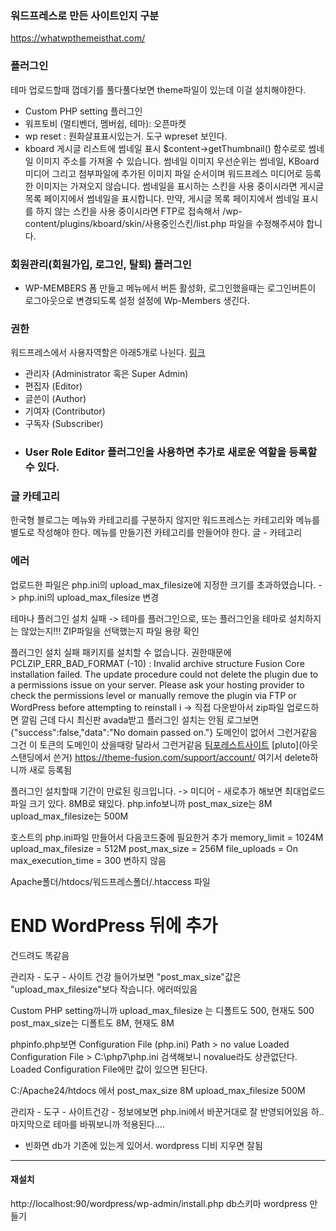 ### 워드프레스로 만든 사이트인지 구분
https://whatwpthemeisthat.com/


### 플러그인
테마 업로드할때 껍데기를 풀다풀다보면 theme파일이 있는데 이걸 설치해야한다.
- Custom PHP setting 플러그인
- 워프토비 (멀티벤더, 멤버쉽, 테마): 오픈마켓
- wp reset : 원화살표표시있는거. 도구 wpreset 보인다.
- kboard
게시글 리스트에 썸네일 표시
$content->getThumbnail() 함수로로 썸네일 이미지 주소를 가져올 수 있습니다.
썸네일 이미지 우선순위는 썸네일, KBoard 미디어 그리고 첨부파일에 추가된 이미지 파일 순서이며
워드프레스 미디어로 등록한 이미지는 가져오지 않습니다.
썸네일을 표시하는 스킨을 사용 중이시라면 게시글 목록 페이지에서 썸네일을 표시합니다.
만약, 게시글 목록 페이지에서 썸네일 표시를 하지 않는 스킨을 사용 중이시라면
FTP로 접속해서 /wp-content/plugins/kboard/skin/사용중인스킨/list.php 파일을 수정해주셔야 합니다.


### 회원관리(회원가입, 로그인, 탈퇴) 플러그인
- WP-MEMBERS
    폼 만들고
    메뉴에서 버튼 활성화, 로그인했을때는 로그인버튼이 로그아웃으로 변경되도록 설정
    설정에 Wp-Members 생긴다.

### 권한
워드프레스에서 사용자역할은 아래5개로 나뉜다. [링크](https://wordpress.org/support/article/roles-and-capabilities/)
- 관리자 (Administrator 혹은 Super Admin)
- 편집자 (Editor)
- 글쓴이 (Author)
- 기여자 (Contributor)
- 구독자 (Subscriber)
- ### User Role Editor 플러그인을 사용하면 추가로 새로운 역할을 등록할 수 있다.


### 글 카테고리
한국형 블로그는 메뉴와 카테고리를 구분하지 않지만 워드프레스는 카테고리와 메뉴를 별도로 작성해야 한다.
메뉴를 만들기전 카테고리를 만들어야 한다.
글 - 카테고리



### 에러 
업로드한 파일은 php.ini의 upload_max_filesize에 지정한 크기를 초과하였습니다.
-> php.ini의 upload_max_filesize 변경

테마나 플러그인 설치 실패
-> 테마를 플러그인으로, 또는 플러그인을 테마로 설치하지는 않았는지!!!
ZIP파일을 선택했는지
파일 용량 확인

플러그인 설치 실패
패키지를 설치할 수 없습니다. 권한때문에 PCLZIP_ERR_BAD_FORMAT (-10) : Invalid archive structure
Fusion Core installation failed. The update procedure could not delete the plugin due to a permissions issue on your server. Please ask your hosting provider to check the permissions level or manually remove the plugin via FTP or WordPress before attempting to reinstall i
-> 직접 다운받아서 zip파일 업로드하면 깔림
근데 다시 최신판 avada받고 플러그인 설치는 안됨
로그보면 {"success":false,"data":"No domain passed on."}
도메인이 없어서 그런거같음
그건 이 토큰의 도메인이 샀을때랑 달라서 그런거같음
[팀포레스트사이트](https://themeforest.net/?gclid=Cj0KCQjw4PKTBhD8ARIsAHChzRKGT4y0ApoyHL3ZruxeeX3kBNycdCr6DeRSbS3CcdXhr9uZFcQnXIsaAhBMEALw_wcB)
[pluto](아웃스탠딩에서 쓴거)
https://theme-fusion.com/support/account/  여기서 delete하니까 새로 등록됨

플러그인 설치할때 기간이 만료된 링크입니다.
-> 미디어 - 새로추가 해보면 최대업로드 파일 크기 있다. 8MB로 돼있다.
php.info보니까
post_max_size는 8M
upload_max_filesize는 500M

호스트의 php.ini파일 만들어서 다음코드중에 필요한거 추가
memory_limit = 1024M
upload_max_filesize = 512M
post_max_size = 256M
file_uploads = On
max_execution_time = 300
변하지 않음

Apache폴더/htdocs/워드프레스폴더/.htaccess 파일
# END WordPress 뒤에 추가
건드려도 똑같음

관리자 - 도구 - 사이트 건강 들어가보면
"post_max_size"값은 "upload_max_filesize"보다 작습니다. 에러떠있음

Custom PHP setting까니까
upload_max_filesize 는 디폴트도 500, 현재도 500
post_max_size는 디폴트도 8M, 현재도 8M


phpinfo.php보면
Configuration File (php.ini) Path > 	no value
Loaded Configuration File >  C:\php7\php.ini
검색해보니 novalue라도 상관없단다. Loaded Configuration File에만 값이 있으면 된단다.

C:/Apache24/htdocs 에서 post_max_size 8M
upload_max_filesize 500M

관리자 - 도구 - 사이트건강 - 정보에보면 php.ini에서 바꾼거대로 잘 반영되어있음
하.. 마지막으로 테마를 바꿔보니까 적용된다....


- 빈화면
db가 기존에 있는게 있어서.  wordpress 디비 지우면 잘됨




----
#### 재설치
http://localhost:90/wordpress/wp-admin/install.php
db스키마 wordpress 만들기
